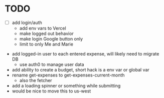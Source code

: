 # TODO

- [ ] add login/auth
  - add env vars to Vercel
  - make logged out behavior
  - make login Google button only
  - limit to only Me and Marie
- add logged-in user to each entered expense, will likely need to migrate DB
  - use auth0 to manage user data
- add ability to create a budget, short hack is a env var or global var
- rename get-expenses to get-expenses-current-month
  - also the fetcher
- add a loading spinner or something while submitting
- would be nice to move this to us-west
